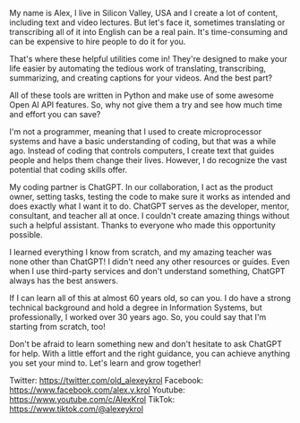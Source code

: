 My name is Alex, I live in Silicon Valley, USA and I create a lot of content, including text and video lectures. But let's face it, sometimes translating or transcribing all of it into English can be a real pain. It's time-consuming and can be expensive to hire people to do it for you. 

That's where these helpful utilities come in! They're designed to make your life easier by automating the tedious work of translating, transcribing, summarizing, and creating captions for your videos. And the best part? 

All of these tools are written in Python and make use of some awesome Open AI API features. So, why not give them a try and see how much time and effort you can save?

I'm not a programmer, meaning that I used to create microprocessor systems and have a basic understanding of coding, but that was a while ago. Instead of coding that controls computers, I create text that guides people and helps them change their lives. However, I do recognize the vast potential that coding skills offer.

My coding partner is ChatGPT. In our collaboration, I act as the product owner, setting tasks, testing the code to make sure it works as intended and does exactly what I want it to do. ChatGPT serves as the developer, mentor, consultant, and teacher all at once. I couldn't create amazing things without such a helpful assistant. Thanks to everyone who made this opportunity possible.

I learned everything I know from scratch, and my amazing teacher was none other than ChatGPT! I didn't need any other resources or guides. Even when I use third-party services and don't understand something, ChatGPT always has the best answers.

If I can learn all of this at almost 60 years old, so can you. I do have a strong technical background and hold a degree in Information Systems, but professionally, I worked over 30 years ago. So, you could say that I'm starting from scratch, too!

Don't be afraid to learn something new and don't hesitate to ask ChatGPT for help. With a little effort and the right guidance, you can achieve anything you set your mind to. Let's learn and grow together!

Twitter: https://twitter.com/old_alexeykrol
Facebook: https://www.facebook.com/alex.v.krol
Youtube: https://www.youtube.com/c/AlexKrol
TikTok: https://www.tiktok.com/@alexeykrol
